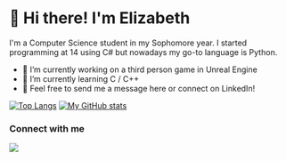 # 👋 Hi there! I'm Elizabeth  

I'm a Computer Science student in my Sophomore year. I started programming at 14 using C# but nowadays my go-to language is Python.  

- 🔭 I’m currently working on a third person game in Unreal Engine
- 🌱 I’m currently learning C / C++
- 💬 Feel free to send me a message here or connect on LinkedIn!

[![Top Langs](https://github-readme-stats.vercel.app/api/top-langs/?username=elizabethgraham&theme=dracula)](https://github.com/anuraghazra/github-readme-stats)
[![My GitHub stats](https://github-readme-stats.vercel.app/api?username=elizabethgraham&theme=dracula)](https://github.com/anuraghazra/github-readme-stats)

### Connect with me
[<img src="https://img.shields.io/badge/linkedin-%2312100E.svg?&style=for-the-badge&logo=linkedin&logoColor=white&color=black" />](https://www.linkedin.com/in/elizabethagraham/)
